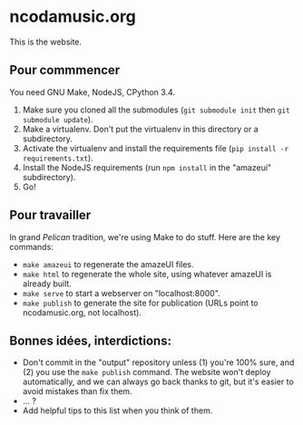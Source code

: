 ncodamusic.org
==============

This is the website.


Pour commmencer
---------------

You need GNU Make, NodeJS, CPython 3.4.

1. Make sure you cloned all the submodules (`git submodule init` then `git submodule update`).
1. Make a virtualenv. Don't put the virtualenv in this directory or a subdirectory.
1. Activate the virtualenv and install the requirements file (`pip install -r requirements.txt`).
1. Install the NodeJS requirements (run `npm install` in the "amazeui" subdirectory).
1. Go!


Pour travailler
---------------

In grand *Pelican* tradition, we're using Make to do stuff. Here are the key commands:

- `make amazeui` to regenerate the amazeUI files.
- `make html` to regenerate the whole site, using whatever amazeUI is already built.
- `make serve` to start a webserver on "localhost:8000".
- `make publish` to generate the site for publication (URLs point to ncodamusic.org, not localhost).


Bonnes idées, interdictions:
----------------------------

- Don't commit in the "output" repository unless (1) you're 100% sure, and (2) you use the
  `make publish` command. The website won't deploy automatically, and we can always go back thanks
  to git, but it's easier to avoid mistakes than fix them.
- ... ?
- Add helpful tips to this list when you think of them.
